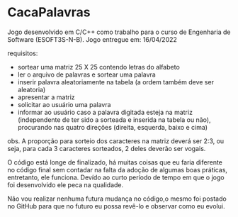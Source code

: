 # CacaPalavras
Jogo desenvolvido em C/C++ como trabalho para o curso de Engenharia de Software (ESOFT3S-N-B). Jogo entregue em: 16/04/2022

requisitos:

- sortear uma matriz 25 X 25 contendo letras do alfabeto
- ler o arquivo de palavras e sortear uma palavra
- inserir palavra aleatoriamente na tabela (a ordem também deve ser aleatoria)
- apresentar a matriz
- solicitar ao usuário uma palavra
- informar ao usuário caso a palavra digitada esteja na matriz (independente de ter sido a sorteada e inserida na tabela ou não), procurando nas quatro direções (direita, esquerda, baixo e cima)

obs. A proporção para sorteio dos caracteres na matriz deverá ser 2:3, ou seja, para cada 3 caracteres sorteados, 2 deles deverão ser vogais.

O código está longe de finalizado, há muitas coisas que eu faria diferente no código final sem contadar na falta da adoção de algumas boas práticas, entretanto, ele funciona.
Devído ao curto período de tempo em que o jogo foi desenvolvido ele peca na qualidade.

Não vou realizar nenhuma futura mudança no código,o mesmo foi postado no GitHub para que no futuro eu possa revê-lo e observar como eu evolui.
